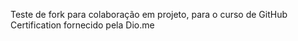 Teste de fork para colaboração em projeto, para o curso de GitHub Certification fornecido pela Dio.me
